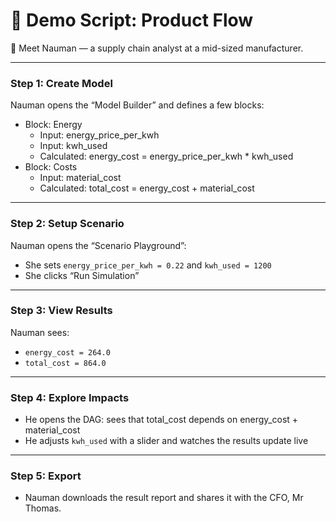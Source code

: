 
# 🧪 Demo Script: Product Flow

👤 Meet Nauman — a supply chain analyst at a mid-sized manufacturer.

---

### Step 1: Create Model
Nauman opens the “Model Builder” and defines a few blocks:
- Block: Energy
  - Input: energy_price_per_kwh
  - Input: kwh_used
  - Calculated: energy_cost = energy_price_per_kwh * kwh_used
- Block: Costs
  - Input: material_cost
  - Calculated: total_cost = energy_cost + material_cost

---

### Step 2: Setup Scenario
Nauman opens the “Scenario Playground”:
- She sets `energy_price_per_kwh = 0.22` and `kwh_used = 1200`
- She clicks “Run Simulation”

---

### Step 3: View Results
Nauman sees:
- `energy_cost = 264.0`
- `total_cost = 864.0`

---

### Step 4: Explore Impacts
- He opens the DAG: sees that total_cost depends on energy_cost + material_cost
- He adjusts `kwh_used` with a slider and watches the results update live

---

### Step 5: Export
- Nauman downloads the result report and shares it with the CFO, Mr Thomas.
